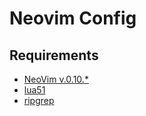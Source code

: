 # Neovim Config
## Requirements
-  [NeoVim v.0.10.*](https://github.com/neovim/neovim/blob/master/INSTALL.md)
-  [lua51](https://www.lua.org/manual/5.1/)
-  [ripgrep](https://github.com/BurntSushi/ripgrep)

